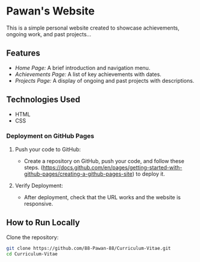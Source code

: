 # Pawan's Website

This is a simple personal website created to showcase achievements, ongoing work, and past projects...

## Features
- *Home Page:* A brief introduction and navigation menu.
- *Achievements Page:* A list of key achievements with dates.
- *Projects Page:* A display of ongoing and past projects with descriptions.

## Technologies Used
- HTML
- CSS

### Deployment on GitHub Pages
1. Push your code to GitHub:
   - Create a repository on GitHub, push your code, and follow these steps.
(https://docs.github.com/en/pages/getting-started-with-github-pages/creating-a-github-pages-site) to deploy it.

2. Verify Deployment:
   - After deployment, check that the URL works and the website is responsive.

## How to Run Locally
   Clone the repository:
   ```bash
   git clone https://github.com/88-Pawan-88/Curriculum-Vitae.git
   cd Curriculum-Vitae
